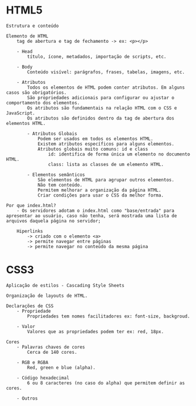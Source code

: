 
# HTML5

    Estrutura e conteúdo

    Elemento de HTML
        tag de abertura e tag de fechamento -> ex: <p></p>

        - Head
            título, ícone, metadados, importação de scripts, etc.

        - Body
            Conteúdo visível: parágrafos, frases, tabelas, imagens, etc.

        - Atributos
            Todos os elementos de HTML podem conter atributos. Em alguns casos são obrigatórios.
            São propriedades adicionais para configurar ou ajustar o comportamento dos elementos.
            Os atributos são fundamentais na relação HTML com o CSS e JavaScript.
            Os atributos são definidos dentro da tag de abertura dos elementos HTML.

            - Atributos Globais
                Podem ser usados em todos os elementos HTML.
                Existem atributos específicos para alguns elementos.
                Atributos globais muito comuns: id e class
                    id: identifica de forma única um elemento no documento HTML.
                    class: lista as classes de um elemento HTML.

            - Elementos semânticos
                São elementos de HTML para agrupar outros elementos.
                Não tem conteúdo.
                Permitem melhorar a organização da página HTML.
                Criar condições para usar o CSS da melhor forma.

    Por que index.html?
        - Os servidores adotam o index.html como "base/entrada" para apresentar ao usuário, caso não tenha, será mostrada uma lista de arquivos daquela página no servidor;

        Hiperlinks 
            -> criado com o elemento <a>
            -> permite navegar entre páginas
            -> permite navegar no conteúdo da mesma página
        
        
# CSS3

    Aplicação de estilos - Cascading Style Sheets

    Organização de layouts de HTML.

    Declarações de CSS
        - Propriedade
            Propriedades tem nomes facilitadores ex: font-size, backgroud.

        - Valor
            Valores que as propriedades podem ter ex: red, 18px.

    Cores
        - Palavras chaves de cores
            Cerca de 140 cores.
        
        - RGB e RGBA
            Red, green e blue (alpha).

        - Código hexadecimal
            6 ou 8 caracteres (no caso do alpha) que permitem definir as cores.

        - Outros
